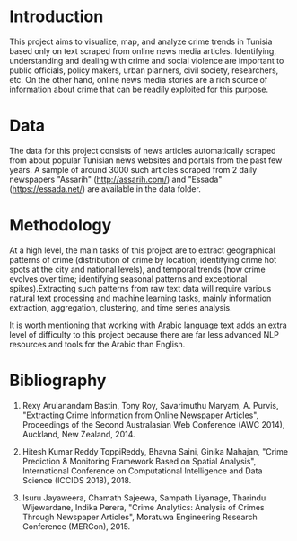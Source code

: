 # Introduction

This project aims to visualize, map, and analyze crime trends in Tunisia based only on text scraped from online news media articles. Identifying, understanding and dealing with crime and social violence are important to public officials, policy makers, urban planners, civil society, researchers, etc.  On the other hand, online news media stories are a rich source of information about crime that can be readily exploited for this purpose.


# Data

The data for this project consists of news articles automatically scraped from about popular Tunisian news websites and portals from the past few years. A sample of around 3000 such articles scraped from 2 daily newspapers "Assarih" (http://assarih.com/) and "Essada" (https://essada.net/) are available in the data folder.


# Methodology

At a high level, the main tasks of this project are to extract geographical patterns of crime (distribution of crime by location; 
identifying crime hot spots at the city and national levels), and temporal trends (how crime evolves over time; identifying seasonal 
patterns and exceptional spikes).Extracting such patterns from raw text data will require various natural text processing and machine 
learning tasks, mainly information extraction, aggregation, clustering, and time series analysis.

It is worth mentioning that working with Arabic language text adds an extra level of difficulty to this project because there are far 
less advanced NLP resources and tools for the Arabic than English.

# Bibliography

1. Rexy Arulanandam Bastin, Tony Roy, Savarimuthu Maryam, A. Purvis, "Extracting Crime Information from Online Newspaper Articles", Proceedings of the Second Australasian Web Conference (AWC 2014), Auckland, New Zealand, 2014.

2. Hitesh Kumar Reddy ToppiReddy, Bhavna Saini, Ginika Mahajan, "Crime Prediction & Monitoring Framework Based on Spatial Analysis", International Conference on Computational Intelligence and Data Science (ICCIDS 2018), 2018.

3. Isuru Jayaweera, Chamath Sajeewa, Sampath Liyanage, Tharindu Wijewardane, Indika Perera, "Crime Analytics: Analysis of Crimes Through Newspaper Articles", Moratuwa Engineering Research Conference (MERCon), 2015.

